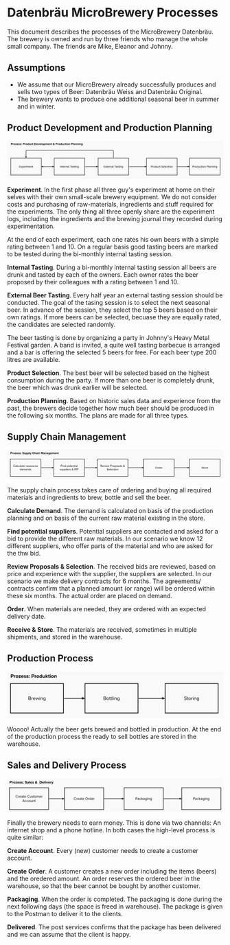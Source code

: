 # Datenbräu MicroBrewery Processes

This document describes the processes of the MicroBrewery Datenbräu. The brewery is owned and run by three friends who manage the whole small company. The friends are Mike, Eleanor and Johnny.

## Assumptions

* We assume that our MicroBrewery already successfully produces and sells two types of Beer: Datenbräu Weiss and Datenbräu Original.
* The brewery wants to produce one additional seasonal beer in summer and in winter.

## Product Development and Production Planning

![Product Development and Production Planning Process](./images/processes--product-development.png)

**Experiment**. In the first phase all three guy's experiment at home on their selves with their own small-scale brewery equipment. We do not consider costs and purchasing of raw-materials, ingredients and stuff required for the experiments. The only thing all three openly share are the experiment logs, including the ingredients and the brewing journal they recorded during experimentation. 

At the end of each experiment, each one rates his own beers with a simple rating between 1 and 10. On a regular basis good tasting beers are marked to be tested during the bi-monthly internal tasting session.

**Internal Tasting**. During a bi-monthly internal tasting session all beers are drunk and tasted by each of the owners. Each owner rates the beer proposed by their colleagues with a rating between 1 and 10.

**External Beer Tasting**. Every half year an external tasting session should be conducted. The goal of the tasing session is to select the next seasonal beer. In advance of the session, they select the top 5 beers based on their own ratings. If more beers can be selected, becuase they are equally rated, the candidates are selected randomly.

The beer tasting is done by organizing a party in Johnny's Heavy Metal Festival garden. A band is invited, a quite well tasting barbecue is arranged and a bar is offering the selected 5 beers for free. For each beer type 200 litres are available.

**Product Selection**. The best beer will be selected based on the highest consumption during the party. If more than one beer is completely drunk, the beer which was drunk earlier will be selected.

**Production Planning**. Based on historic sales data and experience from the past, the brewers decide together how much beer should be produced in the following six months. The plans are made for all three types.

## Supply Chain Management

![Supply Chain Management Process](./images/processes--supply-chain.png)

The supply chain process takes care of ordering and buying all required materials and ingredients to brew, bottle and sell the beer.

**Calculate Demand**. The demand is calculated on basis of the production planning and on basis of the current raw material existing in the store.

**Find potential suppliers**. Potential suppliers are contacted and asked for a bid to provide the different raw materials. In our scenario we know 12 different suppliers, who offer parts of the material and who are asked for the thw bid.

**Review Proposals & Selection**. The received bids are reviewed, based on price and experience with the supplier, the suppliers are selected. In our scenario we make delivery contracts for 6 months. The agreements/ contracts confirm that a planned amount (or range) will be ordered within these six months. The actual order are placed on demand.

**Order**. When materials are needed, they are ordered with an expected delivery date.

**Receive & Store**. The materials are received, sometimes in multiple shipments, and stored in the warehouse.

## Production Process

![Production Process](./images/processes--production.png)

Woooo! Actually the beer gets brewed and bottled in production. At the end of the production process the ready to sell bottles are stored in the warehouse.

## Sales and Delivery Process

![Sales and Delivery Process](./images/processes--sales-delivery.png)

Finally the brewery needs to earn money. This is done via two channels: An internet shop and a phone hotline. In both cases the high-level process is quite similar:

**Create Account**. Every (new) customer needs to create a customer account.

**Create Order**. A customer creates a new order including the items (beers) and the oredered amount. An order reserves the ordered beer in the warehouse, so that the beer cannot be bought by another customer.

**Packaging**. When the order is completed. The packaging is done during the next following days (the space is freed in warehouse). The package is given to the Postman to deliver it to the clients.

**Delivered**. The post services confirms that the package has been delivered and we can assume that the client is happy.
